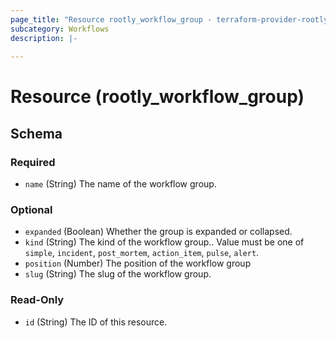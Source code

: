 ```yaml
---
page_title: "Resource rootly_workflow_group - terraform-provider-rootly"
subcategory: Workflows
description: |-
    
---
```


# Resource (rootly_workflow_group)





<!-- schema generated by tfplugindocs -->
## Schema

### Required

- `name` (String) The name of the workflow group.

### Optional

- `expanded` (Boolean) Whether the group is expanded or collapsed.
- `kind` (String) The kind of the workflow group.. Value must be one of `simple`, `incident`, `post_mortem`, `action_item`, `pulse`, `alert`.
- `position` (Number) The position of the workflow group
- `slug` (String) The slug of the workflow group.

### Read-Only

- `id` (String) The ID of this resource.
